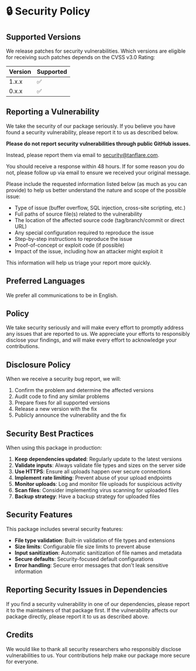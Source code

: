 # 🔒 Security Policy

## Supported Versions

We release patches for security vulnerabilities. Which versions are eligible for receiving such patches depends on the CVSS v3.0 Rating:

| Version | Supported          |
| ------- | ------------------ |
| 1.x.x   | :white_check_mark: |
| 0.x.x   | :white_check_mark: |

## Reporting a Vulnerability

We take the security of our package seriously. If you believe you have found a security vulnerability, please report it to us as described below.

**Please do not report security vulnerabilities through public GitHub issues.**

Instead, please report them via email to [security@tanflare.com](mailto:security@tanflare.com).

You should receive a response within 48 hours. If for some reason you do not, please follow up via email to ensure we received your original message.

Please include the requested information listed below (as much as you can provide) to help us better understand the nature and scope of the possible issue:

- Type of issue (buffer overflow, SQL injection, cross-site scripting, etc.)
- Full paths of source file(s) related to the vulnerability
- The location of the affected source code (tag/branch/commit or direct URL)
- Any special configuration required to reproduce the issue
- Step-by-step instructions to reproduce the issue
- Proof-of-concept or exploit code (if possible)
- Impact of the issue, including how an attacker might exploit it

This information will help us triage your report more quickly.

## Preferred Languages

We prefer all communications to be in English.

## Policy

We take security seriously and will make every effort to promptly address any issues that are reported to us. We appreciate your efforts to responsibly disclose your findings, and will make every effort to acknowledge your contributions.

## Disclosure Policy

When we receive a security bug report, we will:

1. Confirm the problem and determine the affected versions
2. Audit code to find any similar problems
3. Prepare fixes for all supported versions
4. Release a new version with the fix
5. Publicly announce the vulnerability and the fix

## Security Best Practices

When using this package in production:

1. **Keep dependencies updated**: Regularly update to the latest versions
2. **Validate inputs**: Always validate file types and sizes on the server side
3. **Use HTTPS**: Ensure all uploads happen over secure connections
4. **Implement rate limiting**: Prevent abuse of your upload endpoints
5. **Monitor uploads**: Log and monitor file uploads for suspicious activity
6. **Scan files**: Consider implementing virus scanning for uploaded files
7. **Backup strategy**: Have a backup strategy for uploaded files

## Security Features

This package includes several security features:

- **File type validation**: Built-in validation of file types and extensions
- **Size limits**: Configurable file size limits to prevent abuse
- **Input sanitization**: Automatic sanitization of file names and metadata
- **Secure defaults**: Security-focused default configurations
- **Error handling**: Secure error messages that don't leak sensitive information

## Reporting Security Issues in Dependencies

If you find a security vulnerability in one of our dependencies, please report it to the maintainers of that package first. If the vulnerability affects our package directly, please report it to us as described above.

## Credits

We would like to thank all security researchers who responsibly disclose vulnerabilities to us. Your contributions help make our package more secure for everyone.
